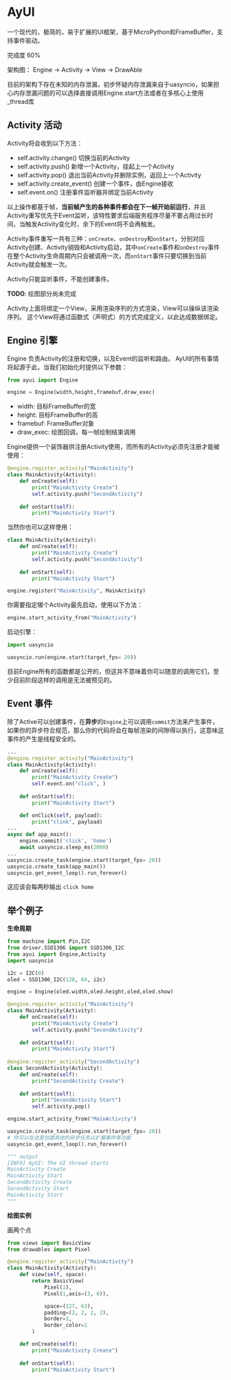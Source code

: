 # AyUI

一个现代的，极简的，易于扩展的UI框架，基于MicroPython和FrameBuffer，支持事件驱动。

完成度 60%

架构图： Engine -> Activity -> View -> DrawAble

目前的架构下存在未知的内存泄漏，初步怀疑内存泄漏来自于uasyncio，如果担心内存泄漏问题的可以选择直接调用Engine.start方法或者在多核心上使用_thread库

## Activity 活动

Activity将会收到以下方法：

- self.activity.change()    切换当前的Activity
- self.activity.push()      新增一个Activity，挂起上一个Activity
- self.activity.pop()       退出当前Activity并删除实例，返回上一个Activity
- self.activity.create_event()    创建一个事件，由Engine接收
- self.event.on()           注册事件监听器并绑定当前Activity

以上操作都基于帧，**当前帧产生的各种事件都会在下一帧开始前运行**，并且Activity重写优先于Event监听，该特性要求后端服务程序尽量不要占用过长时间，当触发Activity变化时，余下的Event将不会再触发。

Activity事件重写一共有三种：`onCreate`、`onDestroy`和`onStart`，分别对应Activity创建、Activity销毁和Activity启动，其中`onCreate`事件和`onDestroy`事件在整个Activity生命周期内只会被调用一次，而`onStart`事件只要切换到当前Activity就会触发一次。

Activity只能监听事件，不能创建事件。

**TODO**: 绘图部分尚未完成

Activity上面将绑定一个View，采用渲染序列的方式渲染，View可以操纵该渲染序列。
这个View将通过函数式（声明式）的方式完成定义，以此达成数据绑定。

## Engine 引擎

Engine 负责Activity的注册和切换，以及Event的监听和路由。
AyUI的所有事情将起源于此，当我们初始化时提供以下参数：

```python
from ayui import Engine

engine = Engine(width,height,framebuf,draw_exec)
```

- width: 目标FrameBuffer的宽
- height: 目标FrameBuffer的高
- framebuf: FrameBuffer对象
- draw_exec: 绘图回调，每一帧绘制结束调用

Engine提供一个装饰器供注册Activity使用，而所有的Activity必须先注册才能被使用：

```python
@engine.register_activity("MainActivity")
class MainActivity(Activity):
    def onCreate(self):
        print("MainActivity Create")
        self.activity.push("SecondActivity")
        
    def onStart(self):
        print("MainActivity Start")
```

当然你也可以这样使用：

```python
class MainActivity(Activity):
    def onCreate(self):
        print("MainActivity Create")
        self.activity.push("SecondActivity")
        
    def onStart(self):
        print("MainActivity Start")

engine.register("MainActivity", MainActivity)
```

你需要指定哪个Activity最先启动，使用以下方法：

```python
engine.start_activity_from("MainActivity")
```

启动引擎：

```python
import uasyncio

uasyncio.run(engine.start(target_fps= 20))
```

目前Engine所有的函数都是公开的，但这并不意味着你可以随意的调用它们，至少目前阶段这样的调用是无法被预见的。

## Event 事件

除了Active可以创建事件，在**异步**的`Engine`上可以调用`commit`方法来产生事件，如果你的异步符合规范，那么你的代码将会在每帧渲染的间隙得以执行，这意味这事件的产生是线程安全的。

```python
...
@engine.register_activity("MainActivity")
class MainActivity(Activity):
    def onCreate(self):
        print("MainActivity Create")
        self.event.on("click", )
        
    def onStart(self):
        print("MainActivity Start")

    def onClick(self, payload):
        print("clink", payload)
...
async def app_main():
    engine.commit('click', 'home')
    await uasyncio.sleep_ms(2000)
...
uasyncio.create_task(engine.start(target_fps= 20))
uasyncio.create_task(app_main())
uasyncio.get_event_loop().run_forever()
```

这应该会每两秒输出 `click home`

## 举个例子

**生命周期**

```python 
from machine import Pin,I2C
from driver.SSD1306 import SSD1306_I2C
from ayui import Engine,Activity
import uasyncio

i2c = I2C(0)
oled = SSD1306_I2C(128, 64, i2c)

engine = Engine(oled.width,oled.height,oled,oled.show)

@engine.register_activity("MainActivity")
class MainActivity(Activity):
    def onCreate(self):
        print("MainActivity Create")
        self.activity.push("SecondActivity")
        
    def onStart(self):
        print("MainActivity Start")
        
@engine.register_activity("SecondActivity")
class SecondActivity(Activity):
    def onCreate(self):
        print("SecondActivity Create")
        
    def onStart(self):
        print("SecondActivity Start")
        self.activity.pop()

engine.start_activity_from("MainActivity")

uasyncio.create_task(engine.start(target_fps= 20))
# 你可以在这里创建其他的异步任务以扩展事件等功能
uasyncio.get_event_loop().run_forever()

""" output
[INFO] AyUI: The UI thread starts
MainActivity Create
MainActivity Start
SecondActivity Create
SecondActivity Start
MainActivity Start
"""
```

**绘图实例**

画两个点

```python
from views import BasicView
from drawables import Pixel

@engine.register_activity("MainActivity")
class MainActivity(Activity):
    def view(self, space):
        return BasicView(
            Pixel(1),
            Pixel(1,axis=(3, 6)),

            space=(127, 63),
            padding=(2, 2, 2, 2),
            border=1,
            border_color=1
        )

    def onCreate(self):
        print("MainActivity Create")
        
    def onStart(self):
        print("MainActivity Start")
```
